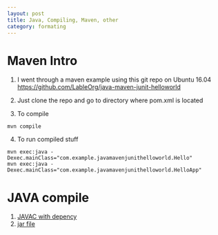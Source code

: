 ```yaml
---
layout: post
title: Java, Compiling, Maven, other
category: formating
---
```



# Maven Intro

1. I went through a maven example using this git repo on Ubuntu 16.04  https://github.com/LableOrg/java-maven-junit-helloworld

2. Just clone the repo and go to directory where pom.xml is located
3. To compile
~~~
mvn compile
~~~

4. To run compiled stuff

~~~
mvn exec:java -Dexec.mainClass="com.example.javamavenjunithelloworld.Hello"
mvn exec:java -Dexec.mainClass="com.example.javamavenjunithelloworld.HelloApp"
~~~

# JAVA compile

1. [JAVAC with depency](www.codejava.net/java-core/tools/using-javac-command)
2. [jar file](http://www.javacoffeebreak.com/faq/faq0028.html)
